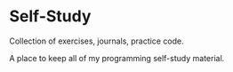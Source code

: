 # Self-Study
Collection of exercises, journals, practice code.

A place to keep all of my programming self-study material.
